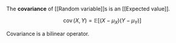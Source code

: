 The **covariance** of [[Random variable]]s is an [[Expected value]].

$$
\mathop{\mathrm{cov}}(X, Y) = \mathbb{E}\left[(X - \mu_X)(Y - \mu_Y)\right]
$$

Covariance is a bilinear operator.